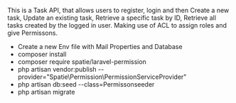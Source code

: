 This is a Task API, that allows users to register, login and then Create a new task, Update an existing task, Retrieve a specific task by ID, Retrieve all tasks created by the logged in user. Making use of ACL to assign roles and give Permissons.

* Create a new Env file with Mail Properties and Database
* composer install 
* composer require spatie/laravel-permission
* php artisan vendor:publish --provider="Spatie\Permission\PermissionServiceProvider"
* php artisan db:seed --class=Permissonseeder
* php artisan migrate


